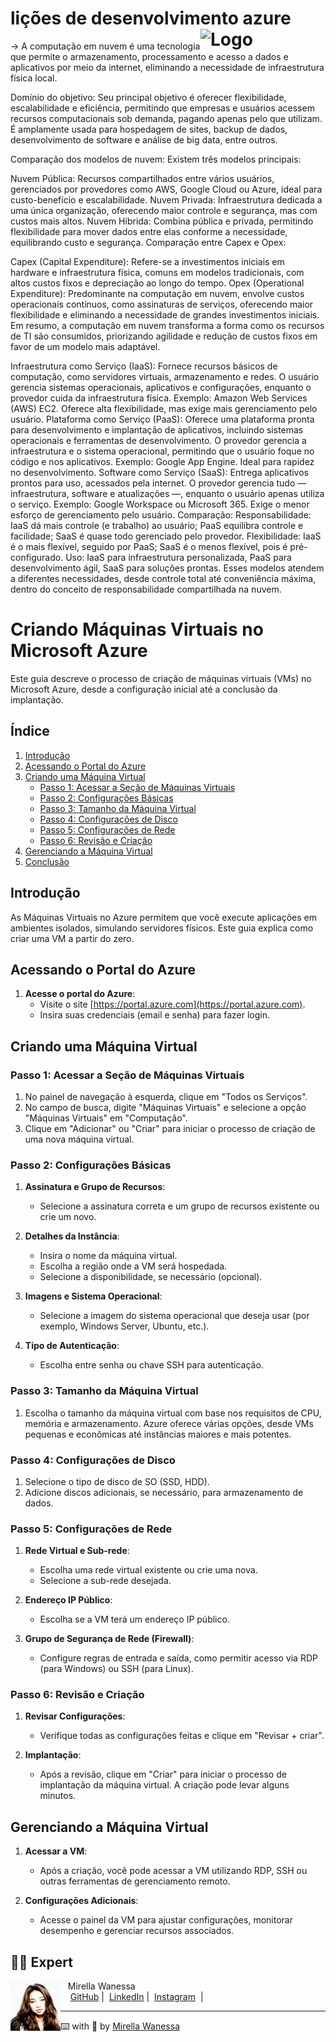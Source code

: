  # lições de desenvolvimento azure <img src="https://logos-world.net/wp-content/uploads/2021/03/Azure-Logo-2020-present.png" alt="Logo" width="200" align="right">

-> A computação em nuvem é uma tecnologia que permite o armazenamento, processamento e acesso a dados e aplicativos por meio da internet, eliminando a necessidade de infraestrutura física local.

Domínio do objetivo: Seu principal objetivo é oferecer flexibilidade, escalabilidade e eficiência, permitindo que empresas e usuários acessem recursos computacionais sob demanda, pagando apenas pelo que utilizam. É amplamente usada para hospedagem de sites, backup de dados, desenvolvimento de software e análise de big data, entre outros.

Comparação dos modelos de nuvem: Existem três modelos principais:

Nuvem Pública: Recursos compartilhados entre vários usuários, gerenciados por provedores como AWS, Google Cloud ou Azure, ideal para custo-benefício e escalabilidade.
Nuvem Privada: Infraestrutura dedicada a uma única organização, oferecendo maior controle e segurança, mas com custos mais altos.
Nuvem Híbrida: Combina pública e privada, permitindo flexibilidade para mover dados entre elas conforme a necessidade, equilibrando custo e segurança.
Comparação entre Capex e Opex:

Capex (Capital Expenditure): Refere-se a investimentos iniciais em hardware e infraestrutura física, comuns em modelos tradicionais, com altos custos fixos e depreciação ao longo do tempo.
Opex (Operational Expenditure): Predominante na computação em nuvem, envolve custos operacionais contínuos, como assinaturas de serviços, oferecendo maior flexibilidade e eliminando a necessidade de grandes investimentos iniciais.
Em resumo, a computação em nuvem transforma a forma como os recursos de TI são consumidos, priorizando agilidade e redução de custos fixos em favor de um modelo mais adaptável.

Infraestrutura como Serviço (IaaS): Fornece recursos básicos de computação, como servidores virtuais, armazenamento e redes. O usuário gerencia sistemas operacionais, aplicativos e configurações, enquanto o provedor cuida da infraestrutura física. Exemplo: Amazon Web Services (AWS) EC2. Oferece alta flexibilidade, mas exige mais gerenciamento pelo usuário.
Plataforma como Serviço (PaaS): Oferece uma plataforma pronta para desenvolvimento e implantação de aplicativos, incluindo sistemas operacionais e ferramentas de desenvolvimento. O provedor gerencia a infraestrutura e o sistema operacional, permitindo que o usuário foque no código e nos aplicativos. Exemplo: Google App Engine. Ideal para rapidez no desenvolvimento.
Software como Serviço (SaaS): Entrega aplicativos prontos para uso, acessados pela internet. O provedor gerencia tudo — infraestrutura, software e atualizações —, enquanto o usuário apenas utiliza o serviço. Exemplo: Google Workspace ou Microsoft 365. Exige o menor esforço de gerenciamento pelo usuário.
Comparação:
Responsabilidade: IaaS dá mais controle (e trabalho) ao usuário; PaaS equilibra controle e facilidade; SaaS é quase todo gerenciado pelo provedor.
Flexibilidade: IaaS é o mais flexível, seguido por PaaS; SaaS é o menos flexível, pois é pré-configurado.
Uso: IaaS para infraestrutura personalizada, PaaS para desenvolvimento ágil, SaaS para soluções prontas.
Esses modelos atendem a diferentes necessidades, desde controle total até conveniência máxima, dentro do conceito de responsabilidade compartilhada na nuvem.


# Criando Máquinas Virtuais no Microsoft Azure

Este guia descreve o processo de criação de máquinas virtuais (VMs) no Microsoft Azure, desde a configuração inicial até a conclusão da implantação.

## Índice

1. [Introdução](#introdução)
2. [Acessando o Portal do Azure](#acessando-o-portal-do-azure)
3. [Criando uma Máquina Virtual](#criando-uma-máquina-virtual)
   - [Passo 1: Acessar a Seção de Máquinas Virtuais](#passo-1-acessar-a-seção-de-máquinas-virtuais)
   - [Passo 2: Configurações Básicas](#passo-2-configurações-básicas)
   - [Passo 3: Tamanho da Máquina Virtual](#passo-3-tamanho-da-máquina-virtual)
   - [Passo 4: Configurações de Disco](#passo-4-configurações-de-disco)
   - [Passo 5: Configurações de Rede](#passo-5-configurações-de-rede)
   - [Passo 6: Revisão e Criação](#passo-6-revisão-e-criação)
4. [Gerenciando a Máquina Virtual](#gerenciando-a-máquina-virtual)
5. [Conclusão](#conclusão)

## Introdução

As Máquinas Virtuais no Azure permitem que você execute aplicações em ambientes isolados, simulando servidores físicos. Este guia explica como criar uma VM a partir do zero.

## Acessando o Portal do Azure

1. **Acesse o portal do Azure**:
   - Visite o site [https://portal.azure.com](https://portal.azure.com).
   - Insira suas credenciais (email e senha) para fazer login.

## Criando uma Máquina Virtual

### Passo 1: Acessar a Seção de Máquinas Virtuais

1. No painel de navegação à esquerda, clique em "Todos os Serviços".
2. No campo de busca, digite "Máquinas Virtuais" e selecione a opção "Máquinas Virtuais" em "Computação".
3. Clique em "Adicionar" ou "Criar" para iniciar o processo de criação de uma nova máquina virtual.

### Passo 2: Configurações Básicas

1. **Assinatura e Grupo de Recursos**:
   - Selecione a assinatura correta e um grupo de recursos existente ou crie um novo.

2. **Detalhes da Instância**:
   - Insira o nome da máquina virtual.
   - Escolha a região onde a VM será hospedada.
   - Selecione a disponibilidade, se necessário (opcional).

3. **Imagens e Sistema Operacional**:
   - Selecione a imagem do sistema operacional que deseja usar (por exemplo, Windows Server, Ubuntu, etc.).

4. **Tipo de Autenticação**:
   - Escolha entre senha ou chave SSH para autenticação.

### Passo 3: Tamanho da Máquina Virtual

1. Escolha o tamanho da máquina virtual com base nos requisitos de CPU, memória e armazenamento. Azure oferece várias opções, desde VMs pequenas e econômicas até instâncias maiores e mais potentes.

### Passo 4: Configurações de Disco

1. Selecione o tipo de disco de SO (SSD, HDD).
2. Adicione discos adicionais, se necessário, para armazenamento de dados.

### Passo 5: Configurações de Rede

1. **Rede Virtual e Sub-rede**:
   - Escolha uma rede virtual existente ou crie uma nova.
   - Selecione a sub-rede desejada.

2. **Endereço IP Público**:
   - Escolha se a VM terá um endereço IP público.

3. **Grupo de Segurança de Rede (Firewall)**:
   - Configure regras de entrada e saída, como permitir acesso via RDP (para Windows) ou SSH (para Linux).

### Passo 6: Revisão e Criação

1. **Revisar Configurações**:
   - Verifique todas as configurações feitas e clique em "Revisar + criar".
   
2. **Implantação**:
   - Após a revisão, clique em "Criar" para iniciar o processo de implantação da máquina virtual. A criação pode levar alguns minutos.

## Gerenciando a Máquina Virtual

1. **Acessar a VM**:
   - Após a criação, você pode acessar a VM utilizando RDP, SSH ou outras ferramentas de gerenciamento remoto.

2. **Configurações Adicionais**:
   - Acesse o painel da VM para ajustar configurações, monitorar desempenho e gerenciar recursos associados.

## 👩‍💻 Expert
   
   <p>
       <img 
         align="left" 
         width="80" 
         src="https://github.com/Mirellawanessa/DIO-Trilha-Java-Basico/blob/main/GitHub/imagens/User.jpeg?raw=true"
       />
       <p>&nbsp;&nbsp;&nbsp;Mirella Wanessa<br>
       &nbsp;&nbsp;&nbsp;
       <a href="https://github.com/Mirellawanessa">GitHub</a>&nbsp;|&nbsp;
       <a href="https://www.linkedin.com/in/mirellawanessa/">LinkedIn</a>&nbsp;|&nbsp;
       <a href="https://www.instagram.com/_mirella.page/?next=%2F">Instagram</a>
       &nbsp;|&nbsp;</p>
   </p>
   
   ---
   
   ⌨️ with 💜 by [Mirella Wanessa](https://github.com/Mirellawanessa)
